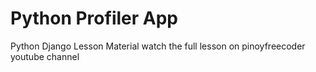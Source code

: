 # Python Profiler App
Python Django Lesson Material watch the full lesson on pinoyfreecoder youtube channel
